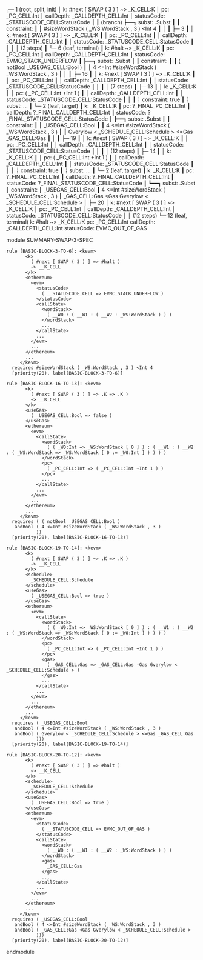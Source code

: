 
┌─ 1 (root, split, init)
│   k: #next [ SWAP ( 3 ) ] ~> _K_CELL:K
│   pc: _PC_CELL:Int
│   callDepth: _CALLDEPTH_CELL:Int
│   statusCode: _STATUSCODE_CELL:StatusCode
┃
┃ (branch)
┣━━┓ subst: .Subst
┃  ┃ constraint:
┃  ┃     #sizeWordStack ( _WS:WordStack , 3 ) <Int 4
┃  │
┃  ├─ 3
┃  │   k: #next [ SWAP ( 3 ) ] ~> _K_CELL:K
┃  │   pc: _PC_CELL:Int
┃  │   callDepth: _CALLDEPTH_CELL:Int
┃  │   statusCode: _STATUSCODE_CELL:StatusCode
┃  │
┃  │  (2 steps)
┃  └─ 6 (leaf, terminal)
┃      k: #halt ~> _K_CELL:K
┃      pc: _PC_CELL:Int
┃      callDepth: _CALLDEPTH_CELL:Int
┃      statusCode: EVMC_STACK_UNDERFLOW
┃
┣━━┓ subst: .Subst
┃  ┃ constraint:
┃  ┃     ( notBool _USEGAS_CELL:Bool )
┃  ┃     4 <=Int #sizeWordStack ( _WS:WordStack , 3 )
┃  │
┃  ├─ 16
┃  │   k: #next [ SWAP ( 3 ) ] ~> _K_CELL:K
┃  │   pc: _PC_CELL:Int
┃  │   callDepth: _CALLDEPTH_CELL:Int
┃  │   statusCode: _STATUSCODE_CELL:StatusCode
┃  │
┃  │  (7 steps)
┃  ├─ 13
┃  │   k: _K_CELL:K
┃  │   pc: ( _PC_CELL:Int +Int 1 )
┃  │   callDepth: _CALLDEPTH_CELL:Int
┃  │   statusCode: _STATUSCODE_CELL:StatusCode
┃  │
┃  ┊  constraint: true
┃  ┊  subst: ...
┃  └─ 2 (leaf, target)
┃      k: _K_CELL:K
┃      pc: ?_FINAL_PC_CELL:Int
┃      callDepth: ?_FINAL_CALLDEPTH_CELL:Int
┃      statusCode: ?_FINAL_STATUSCODE_CELL:StatusCode
┃
┣━━┓ subst: .Subst
┃  ┃ constraint:
┃  ┃     _USEGAS_CELL:Bool
┃  ┃     4 <=Int #sizeWordStack ( _WS:WordStack , 3 )
┃  ┃     Gverylow < _SCHEDULE_CELL:Schedule > <=Gas _GAS_CELL:Gas
┃  │
┃  ├─ 19
┃  │   k: #next [ SWAP ( 3 ) ] ~> _K_CELL:K
┃  │   pc: _PC_CELL:Int
┃  │   callDepth: _CALLDEPTH_CELL:Int
┃  │   statusCode: _STATUSCODE_CELL:StatusCode
┃  │
┃  │  (12 steps)
┃  ├─ 14
┃  │   k: _K_CELL:K
┃  │   pc: ( _PC_CELL:Int +Int 1 )
┃  │   callDepth: _CALLDEPTH_CELL:Int
┃  │   statusCode: _STATUSCODE_CELL:StatusCode
┃  │
┃  ┊  constraint: true
┃  ┊  subst: ...
┃  └─ 2 (leaf, target)
┃      k: _K_CELL:K
┃      pc: ?_FINAL_PC_CELL:Int
┃      callDepth: ?_FINAL_CALLDEPTH_CELL:Int
┃      statusCode: ?_FINAL_STATUSCODE_CELL:StatusCode
┃
┗━━┓ subst: .Subst
   ┃ constraint:
   ┃     _USEGAS_CELL:Bool
   ┃     4 <=Int #sizeWordStack ( _WS:WordStack , 3 )
   ┃     _GAS_CELL:Gas <Gas Gverylow < _SCHEDULE_CELL:Schedule >
   │
   ├─ 20
   │   k: #next [ SWAP ( 3 ) ] ~> _K_CELL:K
   │   pc: _PC_CELL:Int
   │   callDepth: _CALLDEPTH_CELL:Int
   │   statusCode: _STATUSCODE_CELL:StatusCode
   │
   │  (12 steps)
   └─ 12 (leaf, terminal)
       k: #halt ~> _K_CELL:K
       pc: _PC_CELL:Int
       callDepth: _CALLDEPTH_CELL:Int
       statusCode: EVMC_OUT_OF_GAS




module SUMMARY-SWAP-3-SPEC
    
    
    rule [BASIC-BLOCK-3-TO-6]: <kevm>
           <k>
             ( #next [ SWAP ( 3 ) ] => #halt )
             ~> __K_CELL
           </k>
           <ethereum>
             <evm>
               <statusCode>
                 ( __STATUSCODE_CELL => EVMC_STACK_UNDERFLOW )
               </statusCode>
               <callState>
                 <wordStack>
                   ( __W0 : ( __W1 : ( __W2 : _WS:WordStack ) ) )
                 </wordStack>
                 ...
               </callState>
               ...
             </evm>
             ...
           </ethereum>
           ...
         </kevm>
      requires #sizeWordStack ( _WS:WordStack , 3 ) <Int 4
      [priority(20), label(BASIC-BLOCK-3-TO-6)]
    
    rule [BASIC-BLOCK-16-TO-13]: <kevm>
           <k>
             ( #next [ SWAP ( 3 ) ] ~> .K => .K )
             ~> __K_CELL
           </k>
           <useGas>
             ( _USEGAS_CELL:Bool => false )
           </useGas>
           <ethereum>
             <evm>
               <callState>
                 <wordStack>
                   ( ( _W0:Int => _WS:WordStack [ 0 ] ) : ( __W1 : ( __W2 : ( _WS:WordStack => _WS:WordStack [ 0 := _W0:Int ] ) ) ) )
                 </wordStack>
                 <pc>
                   ( _PC_CELL:Int => ( _PC_CELL:Int +Int 1 ) )
                 </pc>
                 ...
               </callState>
               ...
             </evm>
             ...
           </ethereum>
           ...
         </kevm>
      requires ( ( notBool _USEGAS_CELL:Bool )
       andBool ( 4 <=Int #sizeWordStack ( _WS:WordStack , 3 )
               ))
      [priority(20), label(BASIC-BLOCK-16-TO-13)]
    
    rule [BASIC-BLOCK-19-TO-14]: <kevm>
           <k>
             ( #next [ SWAP ( 3 ) ] ~> .K => .K )
             ~> __K_CELL
           </k>
           <schedule>
             _SCHEDULE_CELL:Schedule
           </schedule>
           <useGas>
             ( _USEGAS_CELL:Bool => true )
           </useGas>
           <ethereum>
             <evm>
               <callState>
                 <wordStack>
                   ( ( _W0:Int => _WS:WordStack [ 0 ] ) : ( __W1 : ( __W2 : ( _WS:WordStack => _WS:WordStack [ 0 := _W0:Int ] ) ) ) )
                 </wordStack>
                 <pc>
                   ( _PC_CELL:Int => ( _PC_CELL:Int +Int 1 ) )
                 </pc>
                 <gas>
                   ( _GAS_CELL:Gas => _GAS_CELL:Gas -Gas Gverylow < _SCHEDULE_CELL:Schedule > )
                 </gas>
                 ...
               </callState>
               ...
             </evm>
             ...
           </ethereum>
           ...
         </kevm>
      requires ( _USEGAS_CELL:Bool
       andBool ( 4 <=Int #sizeWordStack ( _WS:WordStack , 3 )
       andBool ( Gverylow < _SCHEDULE_CELL:Schedule > <=Gas _GAS_CELL:Gas
               )))
      [priority(20), label(BASIC-BLOCK-19-TO-14)]
    
    rule [BASIC-BLOCK-20-TO-12]: <kevm>
           <k>
             ( #next [ SWAP ( 3 ) ] => #halt )
             ~> __K_CELL
           </k>
           <schedule>
             _SCHEDULE_CELL:Schedule
           </schedule>
           <useGas>
             ( _USEGAS_CELL:Bool => true )
           </useGas>
           <ethereum>
             <evm>
               <statusCode>
                 ( __STATUSCODE_CELL => EVMC_OUT_OF_GAS )
               </statusCode>
               <callState>
                 <wordStack>
                   ( __W0 : ( __W1 : ( __W2 : _WS:WordStack ) ) )
                 </wordStack>
                 <gas>
                   _GAS_CELL:Gas
                 </gas>
                 ...
               </callState>
               ...
             </evm>
             ...
           </ethereum>
           ...
         </kevm>
      requires ( _USEGAS_CELL:Bool
       andBool ( 4 <=Int #sizeWordStack ( _WS:WordStack , 3 )
       andBool ( _GAS_CELL:Gas <Gas Gverylow < _SCHEDULE_CELL:Schedule >
               )))
      [priority(20), label(BASIC-BLOCK-20-TO-12)]

endmodule

